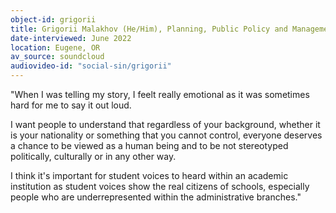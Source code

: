 ```yaml
---
object-id: grigorii
title: Grigorii Malakhov (He/Him), Planning, Public Policy and Management/Theatre Arts, 2024
date-interviewed: June 2022
location: Eugene, OR
av_source: soundcloud
audiovideo-id: "social-sin/grigorii"
---
```


"When I was telling my story, I feelt really emotional as it was sometimes hard for me to say it out loud.

I want people to understand that regardless of your background, whether it is your nationality or something that you cannot control, everyone deserves a chance to be viewed as a human being and to be not stereotyped politically, culturally or in any other way.

I think it's important for student voices to heard within an academic institution as student voices show the real citizens of schools, especially people who are underrepresented within the administrative branches."
